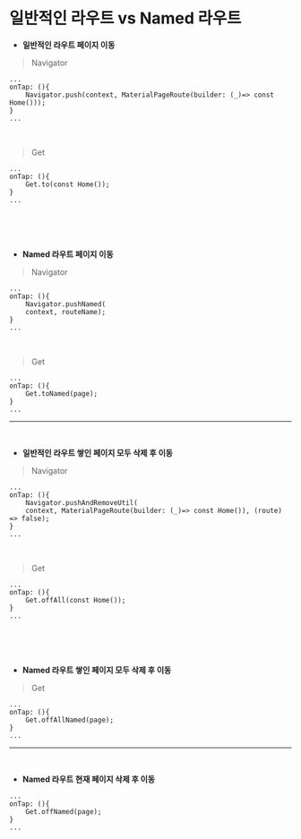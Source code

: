 # 일반적인 라우트 vs Named 라우트
- **일반적인 라우트 페이지 이동**
> Navigator
```
...
onTap: (){
    Navigator.push(context, MaterialPageRoute(builder: (_)=> const Home()));
}
...
```
<br>

> Get
```
...
onTap: (){
    Get.to(const Home());
}
...
```

<br><br><br>

- **Named 라우트 페이지 이동**
> Navigator
```
...
onTap: (){
    Navigator.pushNamed(
    context, routeName);
}
...
```
<br>

> Get
```
...
onTap: (){
    Get.toNamed(page);
}
...
```

---

<br>

- **일반적인 라우트 쌓인 페이지 모두 삭제 후 이동**
> Navigator
```
...
onTap: (){
    Navigator.pushAndRemoveUtil(
    context, MaterialPageRoute(builder: (_)=> const Home()), (route) => false);
}
...
```
<br>

> Get
```
...
onTap: (){
    Get.offAll(const Home());
}
...
```

<br><br><br>

- **Named 라우트 쌓인 페이지 모두 삭제 후 이동**
> Get
```
...
onTap: (){
    Get.offAllNamed(page);
}
...
```

---

<br>

- **Named 라우트 현재 페이지 삭제 후 이동**
```
...
onTap: (){
    Get.offNamed(page);
}
...
```